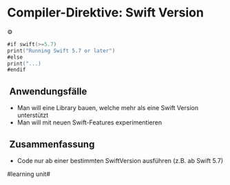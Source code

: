 # Compiler-Direktive: Swift Version
⚙️

```swift
#if swift(>=5.7)
print("Running Swift 5.7 or later")
#else
print("...)
#endif
```

##  Anwendungsfälle
- Man will eine Library bauen, welche mehr als eine Swift Version unterstützt
- Man will mit neuen Swift-Features experimentieren

##  Zusammenfassung
- Code nur ab einer bestimmten SwiftVersion ausführen (z.B. ab Swift 5.7)

#learning unit#